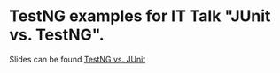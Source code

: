 # TestNG examples for IT Talk "JUnit vs. TestNG".

Slides can be found [TestNG vs. JUnit](https://www.slideshare.net/oleynikandrey/testng-vs-junit)
